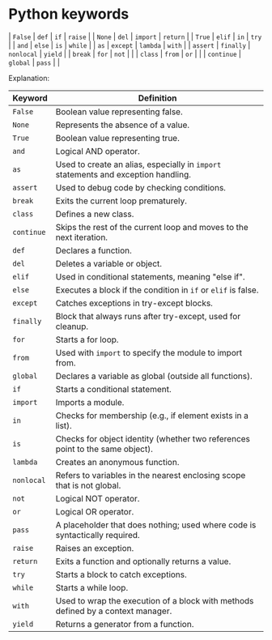 # Python keywords

| `False`      | `def`        | `if`         | `raise`      |
| `None`       | `del`        | `import`     | `return`     |
| `True`       | `elif`       | `in`         | `try`        |
| `and`        | `else`       | `is`         | `while`      |
| `as`         | `except`     | `lambda`     | `with`       |
| `assert`     | `finally`    | `nonlocal`   | `yield`      |
| `break`      | `for`        | `not`        |              |
| `class`      | `from`       | `or`         |              |
| `continue`   | `global`     | `pass`       |              |

Explanation:

| **Keyword** | **Definition**                                                                     |
| ----------- | ---------------------------------------------------------------------------------- |
| `False`     | Boolean value representing false.                                                  |
| `None`      | Represents the absence of a value.                                                 |
| `True`      | Boolean value representing true.                                                   |
| `and`       | Logical AND operator.                                                              |
| `as`        | Used to create an alias, especially in `import` statements and exception handling. |
| `assert`    | Used to debug code by checking conditions.                                         |
| `break`     | Exits the current loop prematurely.                                                |
| `class`     | Defines a new class.                                                               |
| `continue`  | Skips the rest of the current loop and moves to the next iteration.                |
| `def`       | Declares a function.                                                               |
| `del`       | Deletes a variable or object.                                                      |
| `elif`      | Used in conditional statements, meaning "else if".                                 |
| `else`      | Executes a block if the condition in `if` or `elif` is false.                      |
| `except`    | Catches exceptions in try-except blocks.                                           |
| `finally`   | Block that always runs after try-except, used for cleanup.                         |
| `for`       | Starts a for loop.                                                                 |
| `from`      | Used with `import` to specify the module to import from.                           |
| `global`    | Declares a variable as global (outside all functions).                             |
| `if`        | Starts a conditional statement.                                                    |
| `import`    | Imports a module.                                                                  |
| `in`        | Checks for membership (e.g., if element exists in a list).                         |
| `is`        | Checks for object identity (whether two references point to the same object).      |
| `lambda`    | Creates an anonymous function.                                                     |
| `nonlocal`  | Refers to variables in the nearest enclosing scope that is not global.             |
| `not`       | Logical NOT operator.                                                              |
| `or`        | Logical OR operator.                                                               |
| `pass`      | A placeholder that does nothing; used where code is syntactically required.        |
| `raise`     | Raises an exception.                                                               |
| `return`    | Exits a function and optionally returns a value.                                   |
| `try`       | Starts a block to catch exceptions.                                                |
| `while`     | Starts a while loop.                                                               |
| `with`      | Used to wrap the execution of a block with methods defined by a context manager.   |
| `yield`     | Returns a generator from a function.                                               |
